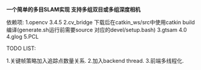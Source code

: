 **一个简单的多目SLAM实现 支持多组双目或多组深度相机**

依赖项:
1.opencv 3.4.5
2.cv_bridge 下载后在catkin_ws/src中使用catkin build编译(generate.sh运行前需要source 对应的devel/setup.bash)
3.gtsam 4.0
4.glog
5.PCL


TODO LIST:

1.关键帧策略加入追踪点数量关系.
2.加入backend thread.
3.前端多线程化.



